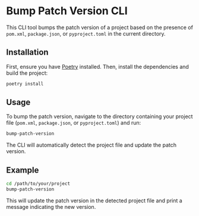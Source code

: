 # Bump Patch Version CLI

This CLI tool bumps the patch version of a project based on the presence of `pom.xml`, `package.json`, or `pyproject.toml` in the current directory.

## Installation

First, ensure you have [Poetry](https://python-poetry.org/) installed. Then, install the dependencies and build the project:

```sh
poetry install
```

## Usage

To bump the patch version, navigate to the directory containing your project file (`pom.xml`, `package.json`, or `pyproject.toml`) and run:

```sh
bump-patch-version
```

The CLI will automatically detect the project file and update the patch version.

## Example

```sh
cd /path/to/your/project
bump-patch-version
```

This will update the patch version in the detected project file and print a message indicating the new version.
